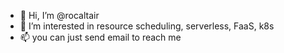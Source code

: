 - 👋 Hi, I’m @rocaltair
- 👀 I’m interested in resource scheduling, serverless, FaaS, k8s
- 📫 you can just send email to reach me

<!---
rocaltair/rocaltair is a ✨ special ✨ repository because its `README.md` (this file) appears on your GitHub profile.
You can click the Preview link to take a look at your changes.
--->
